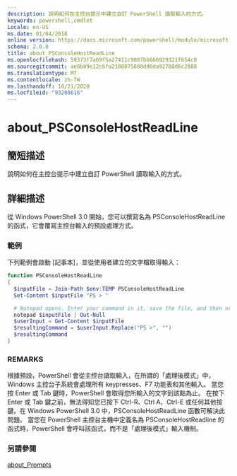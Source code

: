 ```yaml
---
description: 說明如何在主控台提示中建立自訂 PowerShell 讀取輸入的方式。
keywords: powershell,cmdlet
Locale: en-US
ms.date: 01/04/2018
online version: https://docs.microsoft.com/powershell/module/microsoft.powershell.core/about/about_psconsolehostreadline?view=powershell-6&WT.mc_id=ps-gethelp
schema: 2.0.0
title: about_PSConsoleHostReadLine
ms.openlocfilehash: 59373f7a69f5a27411c9087bb666929321f654c0
ms.sourcegitcommit: ae8b89e12c6fa2108075888dd6da92788d6c2888
ms.translationtype: MT
ms.contentlocale: zh-TW
ms.lasthandoff: 10/21/2020
ms.locfileid: "93208616"
---
```

# <a name="about_psconsolehostreadline"></a>about_PSConsoleHostReadLine

## <a name="short-description"></a>簡短描述
說明如何在主控台提示中建立自訂 PowerShell 讀取輸入的方式。

## <a name="long-description"></a>詳細描述

從 Windows PowerShell 3.0 開始，您可以撰寫名為 PSConsoleHostReadLine 的函式，它會覆寫主控台輸入的預設處理方式。

### <a name="examples"></a>範例

下列範例會啟動 [記事本]，並從使用者建立的文字檔取得輸入：

```powershell
function PSConsoleHostReadLine
{
  $inputFile = Join-Path $env:TEMP PSConsoleHostReadLine
  Set-Content $inputFile "PS > "

  # Notepad opens. Enter your command in it, save the file, and then exit.
  notepad $inputFile | Out-Null
  $userInput = Get-Content $inputFile
  $resultingCommand = $userInput.Replace("PS >", "")
  $resultingCommand
}
```

### <a name="remarks"></a>REMARKS

根據預設，PowerShell 會從主控台讀取輸入，在所謂的「處理後模式」中，Windows 主控台子系統會處理所有 keypresses、F7 功能表和其他輸入。 當您按 Enter 或 Tab 鍵時，PowerShell 會取得您所輸入的文字到該點為止。 在按下 Enter 或 Tab 鍵之前，無法得知您已按下 Ctrl-R、Ctrl A、Ctrl-E 或任何其他按鍵。在 Windows PowerShell 3.0 中，PSConsoleHostReadLine 函數可解決此問題。 當您在 PowerShell 主控台主機中定義名為 PSConsoleHostReadline 的函式時，PowerShell 會呼叫該函式，而不是「處理後模式」輸入機制。

### <a name="see-also"></a>另請參閱

[about_Prompts](about_Prompts.md)
